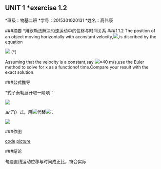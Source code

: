 
## UNIT 1 *exercise 1.2
*班级：物基二班
*学号：2015301020131
*姓名：高伟康

###摘要
*用欧勒法解决匀速运动中的位移与时间关系
###1.1.2
 The position of an object moving horizontally with aconstant velocity,<img src="http://latex.codecogs.com/gif.latex?\nu">,is discribed by the equation
 
 <img src="http://latex.codecogs.com/gif.latex?\frac{dx}{dt}=\nu"> (*)
 
 Assuming that the velocity is a constant,say <img src="http://latex.codecogs.com/gif.latex?\nu">=40 m/s,use the Euler method to solve for x as a functionof time.Compare your result with the exact solution.
 
 
 ###公式推导
 
 *式子泰勒展开取一阶项：
 
 <img src="http://latex.codecogs.com/gif.latex?x(t+\Delta t) = x(t)+\frac{dx}{dt}\Delta t">
 
 *由于(*）式，用<img src="http://latex.codecogs.com/gif.latex?\nu">代替<img src="http://latex.codecogs.com/gif.latex?\frac{dx}{dt}">：
 
 <img src="http://latex.codecogs.com/gif.latex?x(t+\Delta t) = x(t)+\nu \Delta t">
 
 ###作图
 
 [code](./untitle6.py)
 [picture](./JUL8DFG19R{7GS@W9~IJ8OE.png)
 
 ###结论
 
 匀速直线运动位移与时间成正比，符合实际
 
